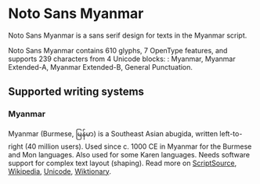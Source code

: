 
# Noto Sans Myanmar

Noto Sans Myanmar is a sans serif design for texts in the Myanmar script. 

Noto Sans Myanmar contains 610 glyphs, 7 OpenType features, and supports 239 characters from 4 Unicode blocks: : Myanmar, Myanmar Extended-A, Myanmar Extended-B, General Punctuation.


## Supported writing systems


### Myanmar

Myanmar (Burmese, မြန်မာ) is a Southeast Asian abugida, written left-to-right (40 million users). Used since c. 1000 CE in Myanmar for the Burmese and Mon languages. Also used for some Karen languages. Needs software support for complex text layout (shaping). Read more on [ScriptSource](https://scriptsource.org/scr/Mymr), [Wikipedia](https://en.wikipedia.org/wiki/ISO_15924:Mymr), [Unicode](https://www.unicode.org/versions/Unicode13.0.0/ch16.pdf#G24999), [Wiktionary](https://en.wiktionary.org/wiki/Category:Burmese_script).

